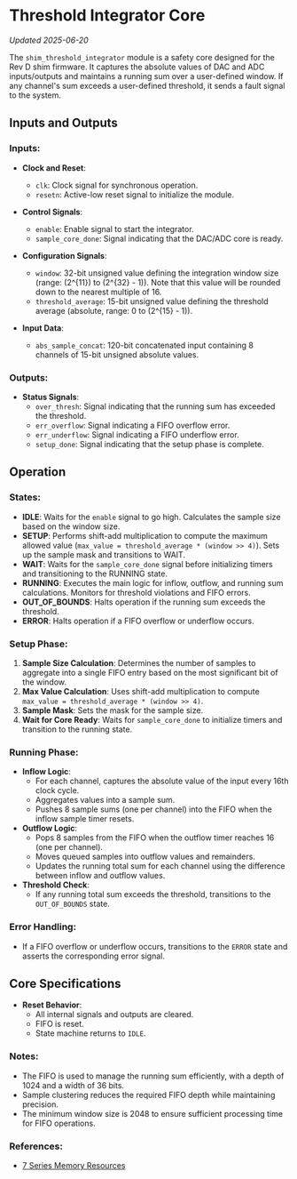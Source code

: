 # Threshold Integrator Core
*Updated 2025-06-20*

The `shim_threshold_integrator` module is a safety core designed for the Rev D shim firmware. It captures the absolute values of DAC and ADC inputs/outputs and maintains a running sum over a user-defined window. If any channel's sum exceeds a user-defined threshold, it sends a fault signal to the system.

## Inputs and Outputs

### Inputs:
- **Clock and Reset**:
  - `clk`: Clock signal for synchronous operation.
  - `resetn`: Active-low reset signal to initialize the module.

- **Control Signals**:
  - `enable`: Enable signal to start the integrator.
  - `sample_core_done`: Signal indicating that the DAC/ADC core is ready.

- **Configuration Signals**:
  - `window`: 32-bit unsigned value defining the integration window size (range: \(2^{11}\) to \(2^{32} - 1\)). Note that this value will be rounded down to the nearest multiple of 16.
  - `threshold_average`: 15-bit unsigned value defining the threshold average (absolute, range: 0 to \(2^{15} - 1\)).

- **Input Data**:
  - `abs_sample_concat`: 120-bit concatenated input containing 8 channels of 15-bit unsigned absolute values.

### Outputs:
- **Status Signals**:
  - `over_thresh`: Signal indicating that the running sum has exceeded the threshold.
  - `err_overflow`: Signal indicating a FIFO overflow error.
  - `err_underflow`: Signal indicating a FIFO underflow error.
  - `setup_done`: Signal indicating that the setup phase is complete.

## Operation

### States:
- **IDLE**: Waits for the `enable` signal to go high. Calculates the sample size based on the window size.
- **SETUP**: Performs shift-add multiplication to compute the maximum allowed value (`max_value = threshold_average * (window >> 4)`). Sets up the sample mask and transitions to WAIT.
- **WAIT**: Waits for the `sample_core_done` signal before initializing timers and transitioning to the RUNNING state.
- **RUNNING**: Executes the main logic for inflow, outflow, and running sum calculations. Monitors for threshold violations and FIFO errors.
- **OUT_OF_BOUNDS**: Halts operation if the running sum exceeds the threshold.
- **ERROR**: Halts operation if a FIFO overflow or underflow occurs.

### Setup Phase:
1. **Sample Size Calculation**: Determines the number of samples to aggregate into a single FIFO entry based on the most significant bit of the window.
2. **Max Value Calculation**: Uses shift-add multiplication to compute `max_value = threshold_average * (window >> 4)`.
3. **Sample Mask**: Sets the mask for the sample size.
4. **Wait for Core Ready**: Waits for `sample_core_done` to initialize timers and transition to the running state.

### Running Phase:
- **Inflow Logic**:
  - For each channel, captures the absolute value of the input every 16th clock cycle.
  - Aggregates values into a sample sum.
  - Pushes 8 sample sums (one per channel) into the FIFO when the inflow sample timer resets.
- **Outflow Logic**:
  - Pops 8 samples from the FIFO when the outflow timer reaches 16 (one per channel).
  - Moves queued samples into outflow values and remainders.
  - Updates the running total sum for each channel using the difference between inflow and outflow values.
- **Threshold Check**:
  - If any running total sum exceeds the threshold, transitions to the `OUT_OF_BOUNDS` state.

### Error Handling:
- If a FIFO overflow or underflow occurs, transitions to the `ERROR` state and asserts the corresponding error signal.

## Core Specifications

- **Reset Behavior**:
  - All internal signals and outputs are cleared.
  - FIFO is reset.
  - State machine returns to `IDLE`.

### Notes:
- The FIFO is used to manage the running sum efficiently, with a depth of 1024 and a width of 36 bits.
- Sample clustering reduces the required FIFO depth while maintaining precision.
- The minimum window size is 2048 to ensure sufficient processing time for FIFO operations.

### References:
- [7 Series Memory Resources](https://docs.amd.com/v/u/en-US/ug473_7Series_Memory_Resources)
